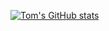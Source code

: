 [![Tom's GitHub stats](https://github-readme-stats.vercel.app/api?username=tjeong117)](https://github.com/anuraghazra/github-readme-stats)
